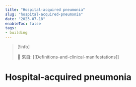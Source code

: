 ```yaml
---
title: "Hospital-acquired pneumonia"
slug: "hospital-acquired-pneumonia"
date: "2023-07-18"
enableToc: false
tags:
- building
---
```


> [!info]
>
> 🌱 來自: [[Definitions-and-clinical-manifestations]]

# Hospital-acquired pneumonia


